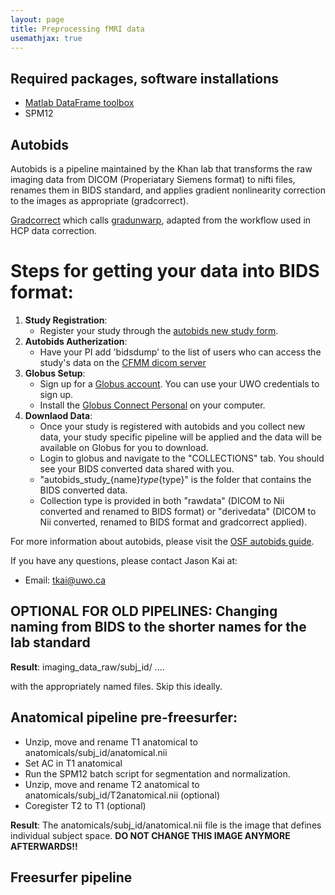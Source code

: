 ```yaml
---
layout: page
title: Preprocessing fMRI data
usemathjax: true
---
```


## Required packages, software installations

* [Matlab DataFrame toolbox](https://github.com/jdiedrichsen/dataframe)
* SPM12


## Autobids
Autobids is a pipeline maintained by the Khan lab that transforms the raw imaging data from DICOM (Properiatary Siemens format) to nifti files, renames them in BIDS standard, and applies gradient nonlinearity correction to the images as appropriate (gradcorrect). 

[Gradcorrect](https://github.com/khanlab/gradcorrect) which calls [gradunwarp](https://github.com/kaitj/gradunwarp), adapted from the workflow used in HCP data correction. 

# Steps for getting your data into BIDS format:

1. **Study Registration**: 
    - Register your study through the [autobids new study form](https://autobids-uwo.ca/new).
2. **Autobids Autherization**: 
    - Have your PI add 'bidsdump' to the list of users who can access the study's data on the [CFMM dicom server](https://dicom.cfmm.uwo.ca/)
3. **Globus Setup**: 
    - Sign up for a [Globus account](http://app.globus.org/). You can use your UWO credentials to sign up.
    - Install the [Globus Connect Personal](https://www.globus.org/globus-connect-personal) on your computer.
4. **Downlaod Data**: 
    - Once your study is registered with autobids and you collect new data, your study specific pipeline will be applied and the data will be available on Globus for you to download.
    - Login to globus and navigate to the "COLLECTIONS" tab. You should see your BIDS converted data shared with you.
    - "autobids_study_{name}_type_{type}" is the folder that contains the BIDS converted data.
    - Collection type is provided in both "rawdata" (DICOM to Nii converted and renamed to BIDS format) or "derivedata" (DICOM to Nii converted, renamed to BIDS format and gradcorrect applied).

For more information about autobids, please visit the [OSF autobids guide](https://osf.io/k89fh/wiki/autobids/).

If you have any questions, please contact Jason Kai at:
- Email: tkai@uwo.ca

## OPTIONAL FOR OLD PIPELINES: Changing naming from BIDS to the shorter names for the lab standard 

**Result**: imaging_data_raw/subj_id/ .... 

with the appropriately named files. 
Skip this ideally. 

## Anatomical pipeline pre-freesurfer: 

* Unzip, move and rename T1 anatomical to anatomicals/subj_id/anatomical.nii
* Set AC in T1 anatomical
* Run the SPM12 batch script for segmentation and normalization. 
* Unzip, move and rename T2 anatomical to anatomicals/subj_id/T2anatomical.nii (optional)
* Coregister T2 to T1 (optional)

**Result**: The anatomicals/subj_id/anatomical.nii file is the image that defines individual subject space. 
**DO NOT CHANGE THIS IMAGE ANYMORE AFTERWARDS!!**

## Freesurfer pipeline 

## 


